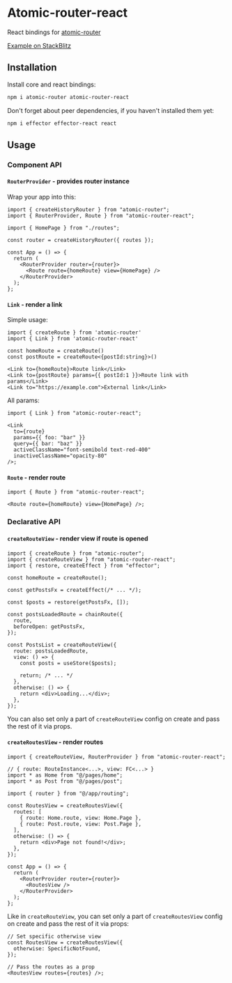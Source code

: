 # Atomic-router-react

React bindings for [atomic-router](https://github.com/kelin2025/atomic-router)

[Example on StackBlitz](https://stackblitz.com/edit/react-fglswy)

## Installation

Install core and react bindings:

```bash
npm i atomic-router atomic-router-react
```

Don't forget about peer dependencies, if you haven't installed them yet:

```bash
npm i effector effector-react react
```

## Usage

### Component API

#### `RouterProvider` - provides router instance

Wrap your app into this:

```tsx
import { createHistoryRouter } from "atomic-router";
import { RouterProvider, Route } from "atomic-router-react";

import { HomePage } from "./routes";

const router = createHistoryRouter({ routes });

const App = () => {
  return (
    <RouterProvider router={router}>
      <Route route={homeRoute} view={HomePage} />
    </RouterProvider>
  );
};
```

#### `Link` - render a link

Simple usage:

```tsx
import { createRoute } from 'atomic-router'
import { Link } from 'atomic-router-react'

const homeRoute = createRoute()
const postRoute = createRoute<{postId:string}>()

<Link to={homeRoute}>Route link</Link>
<Link to={postRoute} params={{ postId:1 }}>Route link with params</Link>
<Link to="https://example.com">External link</Link>
```

All params:

```tsx
import { Link } from "atomic-router-react";

<Link
  to={route}
  params={{ foo: "bar" }}
  query={{ bar: "baz" }}
  activeClassName="font-semibold text-red-400"
  inactiveClassName="opacity-80"
/>;
```

#### `Route` - render route

```tsx
import { Route } from "atomic-router-react";

<Route route={homeRoute} view={HomePage} />;
```

### Declarative API



#### `createRouteView` - render view if route is opened

```tsx
import { createRoute } from "atomic-router";
import { createRouteView } from "atomic-router-react";
import { restore, createEffect } from "effector";

const homeRoute = createRoute();

const getPostsFx = createEffect(/* ... */);

const $posts = restore(getPostsFx, []);

const postsLoadedRoute = chainRoute({
  route,
  beforeOpen: getPostsFx,
});

const PostsList = createRouteView({
  route: postsLoadedRoute,
  view: () => {
    const posts = useStore($posts);

    return; /* ... */
  },
  otherwise: () => {
    return <div>Loading...</div>;
  },
});
```

You can also set only a part of `createRouteView` config on create and pass the rest of it via props.

#### `createRoutesView` - render routes

```tsx
import { createRouteView, RouterProvider } from "atomic-router-react";

// { route: RouteInstance<...>, view: FC<...> }
import * as Home from "@/pages/home";
import * as Post from "@/pages/post";

import { router } from "@/app/routing";

const RoutesView = createRoutesView({
  routes: [
    { route: Home.route, view: Home.Page },
    { route: Post.route, view: Post.Page },
  ],
  otherwise: () => {
    return <div>Page not found!</div>;
  },
});

const App = () => {
  return (
    <RouterProvider router={router}>
      <RoutesView />
    </RouterProvider>
  );
};
```

Like in `createRouteView`, you can set only a part of `createRoutesView` config on create and pass the rest of it via props:

```tsx
// Set specific otherwise view
const RoutesView = createRoutesView({
  otherwise: SpecificNotFound,
});

// Pass the routes as a prop
<RoutesView routes={routes} />;
```
